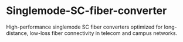 # Singlemode-SC-fiber-converter
High-performance singlemode SC fiber converters optimized for long-distance, low-loss fiber connectivity in telecom and campus networks.
